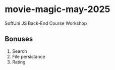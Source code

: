 # movie-magic-may-2025
SoftUni JS Back-End Course Workshop

## Bonuses
 1. Search
 2. File persistance
 3. Rating
